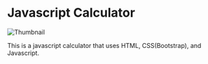 # Javascript Calculator

![Thumbnail](https://i.ibb.co/bJ92k7P/Screen-Shot-2019-12-06-at-3-56-24-PM.png)

This is a javascript calculator that uses HTML, CSS(Bootstrap), and Javascript.

